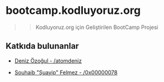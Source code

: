 # bootcamp.kodluyoruz.org

>> Kodluyoruz.org için Geliştirilen BootCamp Projesi

## Katkıda bulunanlar

* [Deniz Özoğul - /atomdeniz](https://www.github.com/atomdeniz)


* [Souhaib "Şuayip" Felmez - /0x00000078](https://www.github.com/0x00000078)


